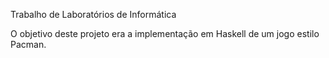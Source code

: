 Trabalho de Laboratórios de Informática

O objetivo deste projeto era a implementação em Haskell de um jogo estilo Pacman.
